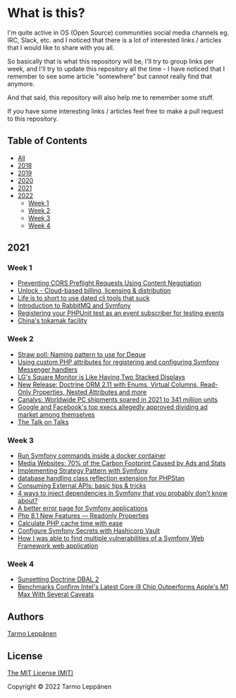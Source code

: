 # What is this?

I'm quite active in OS (Open Source) communities social media channels eg. IRC, Slack, etc. and I 
noticed that there is a lot of interested links / articles that I would like to share with you all.

So basically that is what this repository will be, I'll try to group links per week, and I'll try to
update this repository all the time - I have noticed that I remember to see some article "somewhere"
but cannot really find that anymore.

And that said, this repository will also help me to remember some stuff.

If _you_ have some interesting links / articles feel free to make a pull request to this repository.

## Table of Contents

  * [All](all.md)
  * [2018](2018.md)
  * [2019](2019.md)
  * [2020](2020.md)
  * [2021](2021.md)
  * [2022](#2022)
    * [Week 1](#week-1)
    * [Week 2](#week-2)
    * [Week 3](#week-3)
    * [Week 4](#week-4)

## 2021

### Week 1

 - [Preventing CORS Preflight Requests Using Content Negotiation](https://dunglas.fr/2022/01/preventing-cors-preflight-requests-using-content-negotiation)
 - [Unlock - Cloud-based billing, licensing & distribution](https://unlock.sh/)
 - [Life is to short to use dated cli tools that suck](https://twitter.com/amilajack/status/1479328649820000256)
 - [Introduction to RabbitMQ and Symfony](https://fabiohiroki.medium.com/introduction-to-rabbitmq-and-symfony-a1e782a820d5)
 - [Registering your PHPUnit test as an event subscriber for testing events](https://mglaman.dev/blog/registering-your-phpunit-test-event-subscriber-testing-events)
 - [China's tokamak facility](https://twitter.com/rainmaker1973/status/1480090548379824128)

### Week 2

 - [Straw poll: Naming pattern to use for Deque](https://wiki.php.net/rfc/deque_straw_poll)
 - [Using custom PHP attributes for registering and configuring Symfony Messenger handlers](https://angelovdejan.me/2022/01/09/custom-php-attributes-for-symfony-messenger-handlers.html)
 - [LG's Square Monitor is Like Having Two Stacked Displays](https://www.core77.com/posts/111405/LGs-Square-Monitor-is-Like-Having-Two-Stacked-Displays)
 - [New Release: Doctrine ORM 2.11 with Enums, Virtual Columns, Read-Only Properties, Nested Attributes and more](https://www.doctrine-project.org/2022/01/11/orm-2.11.html)
 - [Canalys: Worldwide PC shipments soared in 2021 to 341 million units](https://techcrunch.com/2022/01/12/canalys-worldwide-pc-shipments-soared-in-2021-to-341-million-units/)
 - [Google and Facebook's top execs allegedly approved dividing ad market among themselves](https://www.theregister.com/2022/01/15/googles_facebook_advertising/)
 - [The Talk on Talks](https://zachholman.com/talk/the-talk-on-talks/)

### Week 3

 - [Run Symfony commands inside a docker container](https://smoqadam.medium.com/run-symfony-commands-inside-a-docker-container-b9bb9768efa1)
 - [Media Websites: 70% of the Carbon Footprint Caused by Ads and Stats](https://marmelab.com/blog/2022/01/17/media-websites-carbon-emissions.html)
 - [Implementing Strategy Pattern with Symfony](https://q.agency/blog/implementing-strategy-pattern-with-symfony-showcase)
 - [database handling class reflection extension for PHPStan](https://github.com/staabm/phpstan-dba)
 - [Consuming External APIs: basic tips & tricks](https://netgen.io/blog/consuming-external-apis-basic-tips-tricks)
 - [4 ways to inject dependencies in Symfony that you probably don’t know about?](https://medium.com/@OCharnyshevich/4-ways-to-inject-dependencies-in-symfony-that-you-probably-dont-know-about-65e8efe02af5)
 - [A better error page for Symfony applications](https://freek.dev/2169-a-better-error-page-for-symfony-applications)
 - [Php 8.1 New Features — Readonly Properties](https://kvnc-inc.medium.com/php-8-1-new-features-readonly-properties-9994fdffd594)
 - [Calculate PHP cache time with ease](https://medium.com/@ajimotiajbkibk/calculate-php-cache-time-with-ease-d3805fa1c46e)
 - [Configure Symfony Secrets with Hashicorp Vault](https://dev.to/gromnan/store-secrets-in-vault-with-symfony-51ai)
 - [How I was able to find multiple vulnerabilities of a Symfony Web Framework web application](https://rootintrud3r.medium.com/how-i-was-able-to-find-multiple-vulnerabilities-of-a-symfony-web-framework-web-application-2b82cd5de144)

### Week 4

 - [Sunsetting Doctrine DBAL 2](https://www.doctrine-project.org/2022/01/22/sunsetting-dbal-2.html)
 - [Benchmarks Confirm Intel's Latest Core i9 Chip Outperforms Apple's M1 Max With Several Caveats](https://www.macrumors.com/2022/01/26/intel-core-i9-12th-gen-vs-m1-max-benchmarks/)

## Authors

[Tarmo Leppänen](https://github.com/tarlepp)

## License

[The MIT License (MIT)](LICENSE)

Copyright © 2022 Tarmo Leppänen
